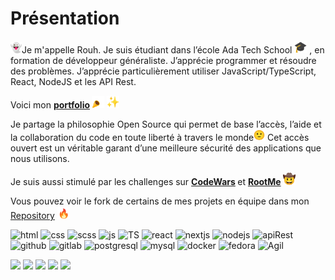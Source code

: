 # Présentation
<img src="https://github.com/Huor97/Huor97/blob/main/512rouh.gif" alt="rouh" width="18px" />Je m'appelle Rouh. Je suis étudiant dans l’école Ada Tech School <img src="https://github.com/Huor97/Huor97/blob/main/512casc.gif" alt="casc" width="20px"/> , en formation de développeur généraliste. J’apprécie programmer et résoudre des problèmes. J’apprécie particulièrement utiliser JavaScript/TypeScript, React, NodeJS et les API Rest.

Voici mon <b> [portfolio](https://portfolio-parallax-rouh.vercel.app/) </b> <img src="https://github.com/Huor97/Huor97/blob/main/512faite.gif" alt="fête" width="20px" /> <img src="https://github.com/Huor97/Huor97/blob/main/512etoil.gif" alt="etoiles" width="20px" />

Je partage la philosophie Open Source qui permet de base l’accès, l’aide et la collaboration du code en toute liberté à travers le monde<img src="https://github.com/Huor97/Huor97/blob/main/512ok.gif" alt="ok" width="18px" /> Cet accès ouvert est un véritable garant d’une meilleure sécurité des applications que nous utilisons.

Je suis aussi stimulé par les challenges sur <b> [CodeWars](https://www.codewars.com/users/Huor97) </b> et <b> [RootMe](https://www.root-me.org/rouh?lang=fr#d448dc8023e26641552040420a82df75) </b>  <img src="https://github.com/Huor97/Huor97/blob/main/512good.gif" alt="goog" width="20px" />

Vous pouvez voir le fork de certains de mes projets en équipe dans mon [Repository](https://github.com/Huor97?tab=repositories) <img src="https://github.com/Huor97/Huor97/blob/main/512fire.gif" alt="fire" width="20px"/>

<div>
  
  <img src="https://stgsys.net/wp-content/uploads/2012/03/html-5.png" alt="html" width="45px"/>
  
  <img src="https://images-wixmp-ed30a86b8c4ca887773594c2.wixmp.com/f/ca92343b-1279-41bf-ae51-f72a0ad98a36/d7r1ju6-da9c1af0-4b18-49d0-b8f2-cbcae815c564.png?token=eyJ0eXAiOiJKV1QiLCJhbGciOiJIUzI1NiJ9.eyJpc3MiOiJ1cm46YXBwOjdlMGQxODg5ODIyNjQzNzNhNWYwZDQxNWVhMGQyNmUwIiwic3ViIjoidXJuOmFwcDo3ZTBkMTg4OTgyMjY0MzczYTVmMGQ0MTVlYTBkMjZlMCIsImF1ZCI6WyJ1cm46c2VydmljZTpmaWxlLmRvd25sb2FkIl0sIm9iaiI6W1t7InBhdGgiOiIvZi9jYTkyMzQzYi0xMjc5LTQxYmYtYWU1MS1mNzJhMGFkOThhMzYvZDdyMWp1Ni1kYTljMWFmMC00YjE4LTQ5ZDAtYjhmMi1jYmNhZTgxNWM1NjQucG5nIn1dXX0.PLfYSI8_eWKzaHLRIdW9iplTGuGQHxKWhAmCykZwgmw" alt="css" width="55px" />
  
  <img src="https://www.full-stacker.pl/assets/images/sass.png" alt="scss" width="43px" />
  <img src="https://cdn.icon-icons.com/icons2/2699/PNG/512/javascript_logo_icon_168607.png" alt="js" width="35px" />
  <img src="https://cdn.icon-icons.com/icons2/2107/PNG/128/file_type_typescript_icon_130108.png" alt="TS" width="40px" />
  <img src="https://user-images.githubusercontent.com/70602221/223539012-ebbde31e-0105-41c4-a80b-e78e6b8a63ea.png" alt="react" width="40px" />
  <img src="https://fleek-team-bucket.storage.fleek.co/thumbnails-blog/Next.png" alt="nextjs" width="60px"/>
  <img src="https://download.logo.wine/logo/Node.js/Node.js-Logo.wine.png" alt="nodejs" width="60px"/>
  <img src="http://verleihsystem.com/wp-content/uploads/2015/06/rest-api.png" alt="apiRest" width="50px" />
  <img src="https://icones.pro/wp-content/uploads/2021/06/icone-github-orange.png" alt="github" width="35px"/>
  <img src="https://cdn.freebiesupply.com/logos/large/2x/gitlab-logo-png-transparent.png" alt="gitlab" width="35px"/>
  
  <img src="http://cliparts.co/cliparts/ATb/jr8/ATbjr89ac.png" alt="postgresql" width="47px" />
  <img src="https://marcas-logos.net/wp-content/uploads/2020/11/MySQL-logo-2048x1365.png" alt="mysql" width="60px" />
  <img src="https://logos-world.net/wp-content/uploads/2021/02/Docker-Emblem.png" alt="docker" width="60px" />
  <img src="https://upload.wikimedia.org/wikipedia/commons/thumb/5/53/GNU_and_Tux.svg/langfr-144px-GNU_and_Tux.svg.png" alt="fedora" width="60px" />
  <img src="http://navi.agency/wp-content/uploads/2015/12/Agile_Logo.png" alt="Agil" width="48px" />
  
<div>

![](http://github-profile-summary-cards.vercel.app/api/cards/profile-details?username=huor97&theme=algolia) 
![](http://github-profile-summary-cards.vercel.app/api/cards/repos-per-language?username=huor97&theme=algolia) 
![](http://github-profile-summary-cards.vercel.app/api/cards/most-commit-language?username=huor97&theme=algolia) 
![](http://github-profile-summary-cards.vercel.app/api/cards/stats?username=huor97&theme=algolia) 
![](http://github-profile-summary-cards.vercel.app/api/cards/productive-time?username=huor97&theme=algolia&utcOffset=8) 
